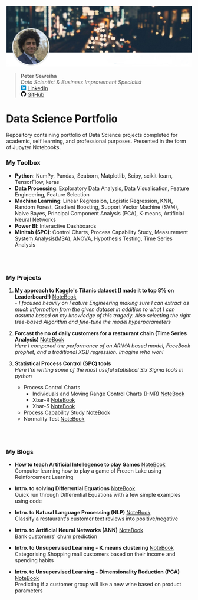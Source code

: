 [![Footer](images/linkedin_background.png)](https://peter-seweiha.github.io/)

>    **Peter Seweiha**  
>    *Data Scientist & Business Improvement Specialist*  
>    [![LinkedIn](images/linkedin14.png)](https://www.linkedin.com/in/pseweiha/) [LinkedIn](https://www.linkedin.com/in/pseweiha/)  
>    [![GitHub](images/github14.png)](https://github.com/peter-seweiha) [GitHub](https://github.com/peter-seweiha)


# Data Science Portfolio
Repository containing portfolio of Data Science projects completed for academic, self learning, and professional purposes. Presented in the form of Jupyter Notebooks.


### My Toolbox
- **Python**: NumPy, Pandas, Seaborn, Matplotlib, Scipy, scikit-learn, TensorFlow, keras
- **Data Processing**: Exploratory Data Analysis, Data Visualisation, Feature Engineering, Feature Selection
- **Machine Learning**: Linear Regression, Logistic Regression, KNN, Random Forest, Gradient Boosting, Support Vector Machine (SVM), Naive Bayes, Principal Component Analysis (PCA), K-means, Artificial Neural Networks
- **Power BI**: Interactive Dashboards
- **Minitab (SPC)**: Control Charts, Process Capability Study, Measurement System Analysis(MSA), ANOVA, Hypothesis Testing, Time Series Analysis

<br/><br/>

### My Projects
1. **My approach to Kaggle's Titanic dataset (I made it to top 8% on Leaderboard!)** [NoteBook](https://github.com/peter-seweiha/peter-seweiha.github.io/blob/master/projects/3_The%20Titanic%20Dataset/The%20Titanic%20dataset.ipynb) <br />- *I focused heavily on Feature Engineering making sure I can extract as much information from the given dataset in addition to what I can assume based on my knowledge of this tragedy. Also selecting the right tree-based Algorithm and fine-tune the model hyperparameters*

2. **Forcast the no of daily customers for a restaurant chain (Time Series Analysis)** [NoteBook](https://github.com/peter-seweiha/peter-seweiha.github.io/blob/master/projects/8_TimeSeries/TimeSeries%20Project.ipynb)  
*Here I compared the performance of an ARIMA based model, FaceBook prophet, and a traditional XGB regression. Imagine who won!*

3. **Statistical Process Control (SPC) tools**  
*Here I'm writing some of the most useful statistical Six Sigma tools in python*  
    - Process Control Charts  
      - Individuals and Moving Range Control Charts (I-MR) [NoteBook](https://github.com/peter-seweiha/peter-seweiha.github.io/blob/master/projects/_01_Minitab_project/Control%20charts/I_MR.ipynb)  
      - Xbar-R [NoteBook](https://github.com/peter-seweiha/peter-seweiha.github.io/blob/master/projects/_01_Minitab_project/Control%20charts/Xbar_R%20chart.ipynb)  
      - Xbar-S [NoteBook](https://github.com/peter-seweiha/peter-seweiha.github.io/blob/master/projects/_01_Minitab_project/Control%20charts/Xbar_S%20chart.ipynb)  
    - Process Capability Study [NoteBook](https://github.com/peter-seweiha/peter-seweiha.github.io/blob/master/projects/_01_Minitab_project/process%20capability/Process%20Capability.ipynb)
    - Normality Test  [NoteBook](https://github.com/peter-seweiha/peter-seweiha.github.io/blob/master/projects/_01_Minitab_project/process%20capability/Normality%20test.ipynb)

<br/><br/>

### My Blogs
- **How to teach Artificial Intellegence to play Games**  [NoteBook](https://github.com/peter-seweiha/peter-seweiha.github.io/blob/master/projects/9_Reinforcement%20Learning/Frozen%20Lake%208x8.ipynb)  
Computer learning how to play a game of Frozen Lake using Reinforcement Learning 

- **Intro. to solving Differential Equations**  [NoteBook](https://github.com/peter-seweiha/peter-seweiha.github.io/blob/master/projects/_02_Blogs/Differential%20equations/An%20introduction%20differential%20equations.ipynb)  
Quick run through Differential Equations with a few simple examples using code

- **Intro. to Natural Language Processing (NLP)**  [NoteBook](https://github.com/peter-seweiha/peter-seweiha.github.io/blob/master/projects/4_NLP/%20Natural%20Language%20Processing.ipynb)  
Classify a restaurant's customer text reviews into positive/negative  

- **Intro. to Artificial Neural Networks (ANN)**  [NoteBook](https://github.com/peter-seweiha/peter-seweiha.github.io/blob/master/projects/5_ANN/Churn%20Prediction%20using%20Deep%20Learning.ipynb)  
Bank customers' churn prediction  

- **Intro. to Unsupervised Learning - K.means clustering**  [NoteBook](https://github.com/peter-seweiha/peter-seweiha.github.io/blob/master/projects/6_k-means/K-means%20clustering.ipynb)  
Categorising Shopping mall customers based on their income and spending habits

- **Intro. to Unsupervised Learning - Dimensionality Reduction (PCA)**  [NoteBook](https://github.com/peter-seweiha/peter-seweiha.github.io/blob/master/projects/7_PCA/Principal%20Component%20Analysis%20(PCA).ipynb)  
Predicting if a customer group will like a new wine based on product parameters
